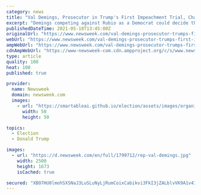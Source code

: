 ```yaml
---
category: news
title: "Val Demings, Prosecutor in Trump's First Impeachment Trial, Challenging Marco Rubio for Senate in Florida"
excerpt: "Demings competing against Rubio as a Democrat could decide the control of the Senate. She previously considered campaigning for governor."
publishedDateTime: 2021-05-18T13:45:00Z
originalUrl: "https://www.newsweek.com/val-demings-prosecutor-trumps-first-impeachment-trial-challenging-marco-rubio-senate-florida-1592497"
webUrl: "https://www.newsweek.com/val-demings-prosecutor-trumps-first-impeachment-trial-challenging-marco-rubio-senate-florida-1592497"
ampWebUrl: "https://www.newsweek.com/val-demings-prosecutor-trumps-first-impeachment-trial-challenging-marco-rubio-senate-florida-1592497?amp=1"
cdnAmpWebUrl: "https://www-newsweek-com.cdn.ampproject.org/c/s/www.newsweek.com/val-demings-prosecutor-trumps-first-impeachment-trial-challenging-marco-rubio-senate-florida-1592497?amp=1"
type: article
quality: 108
heat: 108
published: true

provider:
  name: Newsweek
  domain: newsweek.com
  images:
    - url: "https://smartableai.github.io/election/assets/images/organizations/newsweek.com-50x50.jpg"
      width: 50
      height: 50

topics:
  - Election
  - Donald Trump

images:
  - url: "https://d.newsweek.com/en/full/1799712/rep-val-demings.jpg"
    width: 2500
    height: 1673
    isCached: true

secured: "XBO7HU8lmohSXSNaJ3LuSLuNyLjRumCoixCabikvi3FkI3jZALblvVK9A1v4IpESEt6AFx+HW2l57BNUwDWkpU1ZhckJuk11AgtGKglx5VFvF7F77br7CP4LmwcxzEdsAWPsSqSWMjthW+b/4knA+j/SZvz/Kc4W5r7yxpSCCf3X7ZY7CYE8Cw+atN8wE2Sh/jtHu4ynBEY//2tugJeLe3QSryyC9SMcHnW/4OQ1eg1GqU7Wtf562VDjzR7BfHTmemjjsvQK/gIE+yJ5GXBWNz+TH9cJs5MtILidrVR3K+tb9KgbpmNF48vTZJua10AkRNiC0osIG6V4KkGRsJc8NiqZJM3ASyrBTA/fEV1smdg=;uzAkRNktJWiV9GAYM7A2Qg=="
---
```


